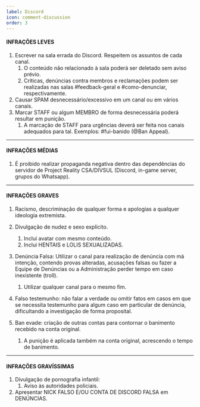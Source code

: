 ```yaml
---
label: Discord
icon: comment-discussion
order: 3
---
```




#### INFRAÇÕES LEVES

1. Escrever na sala errada do Discord. Respeitem os assuntos de cada canal.
    1. O conteúdo não relacionado à sala poderá ser deletado sem aviso prévio.
    1.  Críticas, denúncias contra membros e reclamações podem ser realizadas nas salas #feedback-geral e #como-denunciar, respectivamente.
1. Causar SPAM desnecessário/excessivo em um canal ou em vários canais.
1. Marcar STAFF ou algum MEMBRO de forma desnecessária poderá resultar em punição.
    1. A marcação de STAFF para urgências deverá ser feita nos canais adequados para tal. Exemplos: #fui-banido (@Ban Appeal).


---


#### INFRAÇÕES MÉDIAS

1. É proibido realizar propaganda negativa dentro das dependências do servidor de Project Reality CSA/DIVSUL  (Discord, in-game server, grupos do Whatsapp).



---

#### INFRAÇÕES GRAVES

1. Racismo, descriminação de qualquer forma e apologias a qualquer ideologia extremista.
1. Divulgação de nudez e sexo explícito.
    1. Inclui avatar com mesmo conteúdo.
    1. Inclui HENTAIS e LOLIS SEXUALIZADAS.

1. Denúncia Falsa: Utilizar o canal para realização de denúncia com má intenção, contendo provas alteradas, acusações falsas ou fazer a Equipe de Denúncias ou a Administração perder tempo em caso inexistente (troll).
    1. Utilizar qualquer canal para o mesmo fim.
1. Falso testemunho: não falar a verdade ou omitir fatos em casos em que se necessita testemunho para algum caso em particular de denúncia, dificultando a investigação de forma proposital.
1. Ban evade: criação de outras contas para contornar o banimento recebido na conta original.
    1. A punição é aplicada também na conta original, acrescendo o tempo de banimento.

---

#### INFRAÇÕES GRAVÍSSIMAS

1. Divulgação de pornografia infantil:
    1. Aviso às autoridades policiais.
1. Apresentar NICK FALSO E/OU CONTA DE DISCORD FALSA em DENÚNCIAS.
